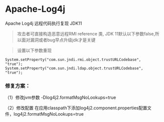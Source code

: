 # Apache-Log4j
Apache Log4j 远程代码执行复现 JDK11

> 攻击者可直接构造恶意远程RMI reference 类, JDK 11默认以下参数false,所以面对漏洞或者bug早点升级jdk才是关键

> 设置以下参数重现

`System.setProperty("com.sun.jndi.rmi.object.trustURLCodebase", "true");`
`System.setProperty("com.sun.jndi.ldap.object.trustURLCodebase", "true");`

### 修复方案：

（1）修改jvm参数
-Dlog4j2.formatMsgNoLookups=true

（2）修改配置
在应用classpath下添加log4j2.component.properties配置文件，log4j2.formatMsgNoLookups=true
